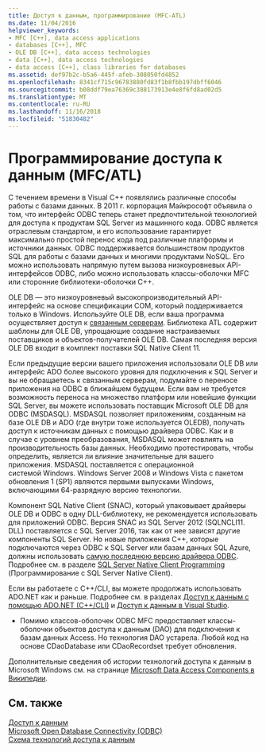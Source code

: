 ```yaml
---
title: Доступ к данным, программирование (MFC-ATL)
ms.date: 11/04/2016
helpviewer_keywords:
- MFC [C++], data access applications
- databases [C++], MFC
- OLE DB [C++], data access technologies
- data [C++], data access technologies
- data access [C++], class libraries for databases
ms.assetid: def97b2c-b5a6-445f-afeb-308050fd4852
ms.openlocfilehash: 8341cf715c96783880fd83f1b8fbb197dbff6046
ms.sourcegitcommit: b08ddf79ea76369c388173913e4e8f6fd8ad02d5
ms.translationtype: MT
ms.contentlocale: ru-RU
ms.lasthandoff: 11/16/2018
ms.locfileid: "51830482"
---
```

# <a name="data-access-programming-mfcatl"></a>Программирование доступа к данным (MFC/ATL)

С течением времени в Visual C++ появлялись различные способы работы с базами данных. В 2011 г. корпорация Майкрософт объявила о том, что интерфейс ODBC теперь станет предпочтительной технологией для доступа к продуктам SQL Server из машинного кода. ODBC является отраслевым стандартом, и его использование гарантирует максимально простой перенос кода под различные платформы и источники данных. ODBC поддерживается большинством продуктов SQL для работы с базами данных и многими продуктами NoSQL. Его можно использовать напрямую путем вызова низкоуровневых API-интерфейсов ODBC, либо можно использовать классы-оболочки MFC или сторонние библиотеки-оболочки C++.

OLE DB — это низкоуровневый высокопроизводительный API-интерфейс на основе спецификации COM, который поддерживается только в Windows. Используйте OLE DB, если ваша программа осуществляет доступ к [связанным серверам](/sql/relational-databases/linked-servers/linked-servers-database-engine). Библиотека ATL содержит шаблоны для OLE DB, упрощающие создание настраиваемых поставщиков и объектов-получателей OLE DB. Самая последняя версия OLE DB входит в комплект поставки SQL Native Client 11.

Если предыдущие версии вашего приложения использовали OLE DB или интерфейс ADO более высокого уровня для подключения к SQL Server и вы не обращаетесь к связанным серверам, подумайте о переносе приложения на ODBC в ближайшем будущем. Если вам не требуется возможность переноса на множество платформ или новейшие функции SQL Server, вы можете использовать поставщик Microsoft OLE DB для ODBC (MSDASQL).  MSDASQL позволяет приложениям, созданным на базе OLE DB и ADO (где внутри тоже используется OLEDB), получать доступ к источникам данных с помощью драйвера ODBC. Как и в случае с уровнем преобразования, MSDASQL может повлиять на производительность базы данных. Необходимо протестировать, чтобы определить, является ли влияние значительные для вашего приложения. MSDASQL поставляется с операционной системой Windows. Windows Server 2008 и Windows Vista с пакетом обновления 1 (SP1) являются первыми выпусками Windows, включающими 64-разрядную версию технологии.

Компонент SQL Native Client (SNAC), который упаковывает драйверы OLE DB и ODBC в одну DLL-библиотеку, не рекомендуется использовать для приложений ODBC. Версия SNAC из SQL Server 2012 (SQLNCLI11. DLL) поставляется с SQL Server 2016, так как от нее зависят другие компоненты SQL Server. Но новые приложения C++, которые подключаются через ODBC к SQL Server или базам данных SQL Azure, должны использовать [самую последнюю версию драйвера ODBC](https://docs.microsoft.com/sql/connect/odbc/download-odbc-driver-for-sql-server). Подробнее см. в разделе [SQL Server Native Client Programming](/sql/relational-databases/native-client/sql-server-native-client-programming) (Программирование с SQL Server Native Client).

Если вы работаете с C++/CLI, вы можете продолжать использовать ADO.NET как и раньше. Подробнее см. в разделах [Доступ к данным с помощью ADO.NET (C++/CLI)](../dotnet/data-access-using-adonet-cpp-cli.md) и [Доступ к данным в Visual Studio](/visualstudio/data-tools/accessing-data-in-visual-studio).

- Помимо классов-оболочек ODBC MFC предоставляет классы-оболочки объектов доступа к данным (DAO) для подключения к базам данных Access.  Но технология DAO устарела. Любой код на основе CDaoDatabase или CDaoRecordset требует обновления.

Дополнительные сведения об истории технологий доступа к данным в Microsoft Windows см. на странице [Microsoft Data Access Components в Википедии](https://en.wikipedia.org/wiki/Microsoft_Data_Access_Components).

## <a name="see-also"></a>См. также

[Доступ к данным](data-access-in-cpp.md)<br/>
[Microsoft Open Database Connectivity (ODBC)](https://docs.microsoft.com/sql/odbc/microsoft-open-database-connectivity-odbc)<br/>
[Схема технологий доступа к данным](https://msdn.microsoft.com/library/ms810810.aspx)